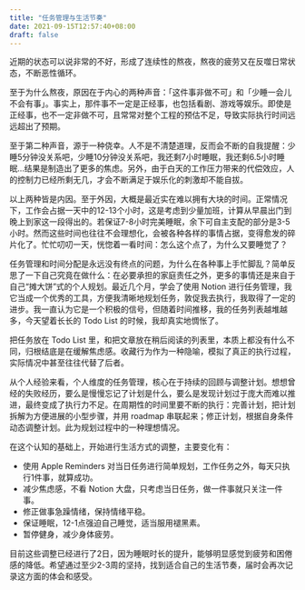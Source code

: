 ```yaml
---
title: "任务管理与生活节奏"
date: 2021-09-15T12:57:40+08:00
draft: false
---
```


近期的状态可以说非常的不好，形成了连续性的熬夜，熬夜的疲劳又在反噬日常状态，不断恶性循环。

至于为什么熬夜，原因在于内心的两种声音：「这件事非做不可」和「少睡一会儿不会有事」。事实上，那件事不一定是正经事，也包括看剧、游戏等娱乐。即使是正经事，也不一定非做不可，且常常对整个工程的预估不足，导致实际执行时间远远超出了预期。

至于第二种声音，源于一种侥幸。人不是不清楚道理，反而会不断的自我提醒：少睡5分钟没关系吧，少睡10分钟没关系吧，我还剩7小时睡眠，我还剩6.5小时睡眠...结果是制造出了更多的焦虑。另外，由于白天的工作压力带来的代偿效应，人的控制力已经所剩无几，才会不断满足于娱乐化的刺激却不能自拔。

以上两种皆是内因。至于外因，大概是最近实在难以拥有大块的时间。正常情况下，工作会占据一天中的12-13个小时，这是考虑到少量加班，计算从早晨出门到晚上到家这一段得出的。若保证7-8小时完美睡眠，余下可自主支配的部分是3-5小时。然而这些时间也往往不会理想化，会被各种各样的事情占据，变得愈发的碎片化了。忙忙叨叨一天，恍惚着一看时间：怎么这个点了，为什么又要睡觉了？

任务管理和时间分配是永远没有终点的问题，为什么在各种事上手忙脚乱？简单反思了一下自己究竟在做什么：在必要承担的家庭责任之外，更多的事情还是来自于自己“摊大饼”式的个人规划。最近几个月，学会了使用 Notion 进行任务管理，我它当成一个优秀的工具，方便我清晰地规划任务，敦促我去执行，我取得了一定的进步。我一直认为它是一个积极的信号，但随着时间推移，我的任务列表越堆越多，今天望着长长的 Todo List 的时候，我却真实地惆怅了。

把任务放在 Todo List 里，和把文章放在稍后阅读的列表里，本质上都没有什么不同，归根结底是在缓解焦虑感。收藏行为作为一种隐喻，模拟了真正的执行过程，实际情况中甚至往往代替了后者。

从个人经验来看，个人维度的任务管理，核心在于持续的回顾与调整计划。想想曾经的失败经历，要么是慢慢忘记了计划是什么，要么是发现计划过于庞大而难以推进，最终变成了执行力不足。在周期性的时间里要不断的执行：完善计划，把计划拆解为方便进展的小型步骤，并用 roadmap 串联起来；修正计划，根据自身条件动态调整计划。此为规划过程中的一种理想情况。

在这个认知的基础上，开始进行生活方式的调整，主要变化有：

- 使用 Apple Reminders 对当日任务进行简单规划，工作任务之外，每天只执行1件事，就算成功。
- 减少焦虑感，不看 Notion 大盘，只考虑当日任务，做一件事就只关注一件事。
- 修正做事急躁情绪，保持情绪平稳。
- 保证睡眠，12-1点强迫自己睡觉，适当服用褪黑素。
- 暂停健身，减少身体疲劳。

目前这些调整已经进行了2日，因为睡眠时长的提升，能够明显感觉到疲劳和困倦感的降低。希望通过至少2-3周的坚持，找到适合自己的生活节奏，届时会再次记录这方面的体会和感受。
